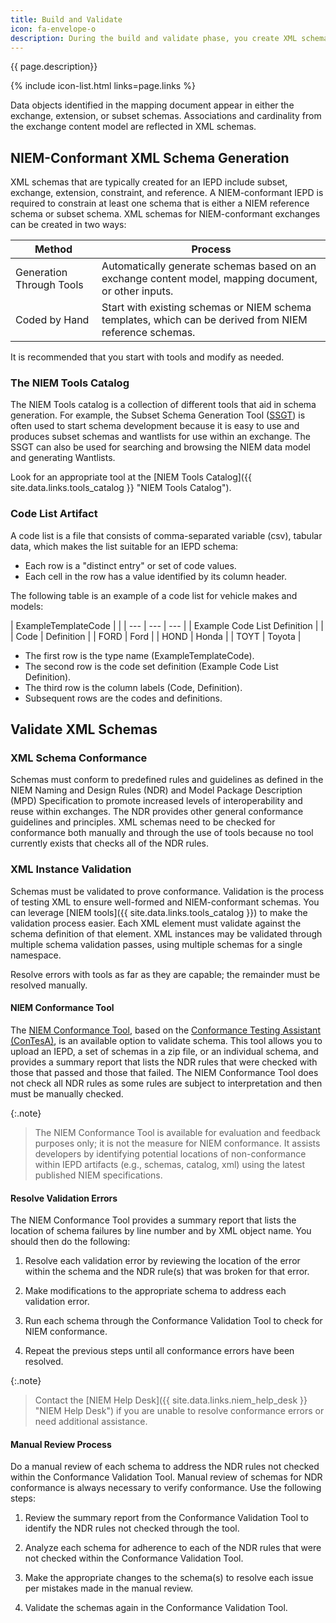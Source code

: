 ```yaml
---
title: Build and Validate
icon: fa-envelope-o
description: During the build and validate phase, you create XML schemas and artifacts and verify they meet NIEM standards.
---
```


{{ page.description}}

{% include icon-list.html links=page.links %}

Data objects identified in the mapping document appear in either the exchange, extension, or subset schemas. Associations and cardinality from the exchange content model are reflected in XML schemas.

## NIEM-Conformant XML Schema Generation

XML schemas that are typically created for an IEPD include subset, exchange, extension, constraint, and reference. A NIEM-conformant IEPD is required to constrain at least one schema that is either a NIEM reference schema or subset schema. XML schemas for NIEM-conformant exchanges can be created in two ways:

| Method | Process |
| --- | ---|
| Generation Through Tools | Automatically generate schemas based on an exchange content model, mapping document, or other inputs. |
| Coded by Hand | Start with existing schemas or NIEM schema templates, which can be derived from NIEM reference schemas. |

It is recommended that you start with tools and modify as needed.

### The NIEM Tools Catalog

The NIEM Tools catalog is a collection of different tools that aid in schema generation. For example, the Subset Schema Generation Tool ([SSGT](/reference/tools/ssgt/)) is often used to start schema development because it is easy to use and produces subset schemas and wantlists for use within an exchange. The SSGT can also be used for searching and browsing the NIEM data model and generating Wantlists.

Look for an appropriate tool at the [NIEM Tools Catalog]({{ site.data.links.tools_catalog }} "NIEM Tools Catalog").

### Code List Artifact

A code list is a file that consists of comma-separated variable (csv), tabular data, which makes the list suitable for an IEPD schema:

- Each row is a "distinct entry" or set of code values.
- Each cell in the row has a value identified by its column header. 

The following table is an example of a code list for vehicle makes and models:

| ExampleTemplateCode | |
| --- | --- | --- |
| Example Code List Definition | |
| Code | Definition |
| FORD | Ford |
| HOND | Honda |
| TOYT | Toyota |

- The first row is the type name (ExampleTemplateCode).
- The second row is the code set definition (Example Code List Definition).
- The third row is the column labels (Code, Definition).
- Subsequent rows are the codes and definitions.

## Validate XML Schemas

### XML Schema Conformance

Schemas must conform to predefined rules and guidelines as defined in the NIEM Naming and Design Rules (NDR) and Model Package Description (MPD) Specification to promote increased levels of interoperability and reuse within exchanges. The NDR provides other general conformance guidelines and principles. XML schemas need to be checked for conformance both manually and through the use of tools because no tool currently exists that checks all of the NDR rules.

### XML Instance Validation

Schemas must be validated to prove conformance. Validation is the process of testing XML to ensure well-formed and NIEM-conformant schemas. You can leverage [NIEM tools]({{ site.data.links.tools_catalog }}) to make the validation process easier. Each XML element must validate against the schema definition of that element. XML instances may be validated through multiple schema validation passes, using multiple schemas for a single namespace.

Resolve errors with tools as far as they are capable; the remainder must be resolved manually.

#### NIEM Conformance Tool

The [NIEM Conformance Tool](https://tools.niem.gov/contesaNIEM/ "NIEM Conformance Tool"), based on the [Conformance Testing Assistant (ConTesA)](/reference/tools/contesa/  "Conformance Testing Assistant (ConTesA)"), is an available option to validate schema. This tool allows you to upload an IEPD, a set of schemas in a zip file, or an individual schema, and provides a summary report that lists the NDR rules that were checked with those that passed and those that failed. The NIEM Conformance Tool does not check all NDR rules as some rules are subject to interpretation and then must be manually checked.

{:.note}
>
> The NIEM Conformance Tool is available for evaluation and feedback purposes only; it is not the measure for NIEM conformance. It assists developers by identifying potential locations of non-conformance within IEPD artifacts (e.g., schemas, catalog, xml) using the latest published NIEM specifications.

#### Resolve Validation Errors

The NIEM Conformance Tool provides a summary report that lists the location of schema failures by line number and by XML object name. You should then do the following:

1. Resolve each validation error by reviewing the location of the error within the schema and the NDR rule(s) that was broken for that error.

2. Make modifications to the appropriate schema to address each validation error.

3. Run each schema through the Conformance Validation Tool to check for NIEM conformance.

4. Repeat the previous steps until all conformance errors have been resolved.

{:.note}
>
> Contact the [NIEM Help Desk]({{ site.data.links.niem_help_desk }} "NIEM Help Desk") if you are unable to resolve conformance errors or need additional assistance.

#### Manual Review Process

Do a manual review of each schema to address the NDR rules not checked within the Conformance Validation Tool. Manual review of schemas for NDR conformance is always necessary to verify conformance. Use the following steps:

1. Review the summary report from the Conformance Validation Tool to identify the NDR rules not checked through the tool.

2. Analyze each schema for adherence to each of the NDR rules that were not checked within the Conformance Validation Tool.

3. Make the appropriate changes to the schema(s) to resolve each issue per mistakes made in the manual review.

4. Validate the schemas again in the Conformance Validation Tool.
